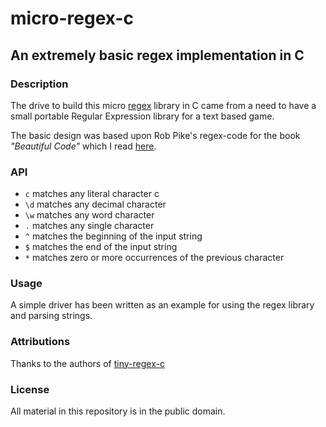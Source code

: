 # micro-regex-c
## An extremely basic regex implementation in C
### Description
The drive to build this micro [regex](https://en.wikipedia.org/wiki/Regular_expression) library in C came from a need to have a small portable Regular Expression library for a text based game.

The basic design was based upon Rob Pike's regex-code for the book *"Beautiful Code"* which I read [here](http://www.cs.princeton.edu/courses/archive/spr09/cos333/beautiful.html).

### API

 - `c`    matches any literal character c
 - `\d`   matches any decimal character
 - `\w`   matches any word character
 - `.`    matches any single character
 - `^`    matches the beginning of the input string
 - `$`    matches the end of the input string
 - `*`    matches zero or more occurrences of the previous character
 

### Usage
A simple driver has been written as an example for using the regex library and parsing strings.

### Attributions
Thanks to the authors of [tiny-regex-c](https://github.com/kokke/tiny-regex-c)

### License
All material in this repository is in the public domain.
